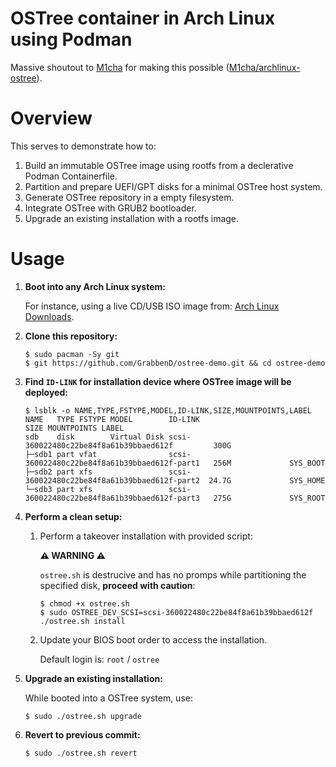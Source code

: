# OSTree container in Arch Linux using Podman

Massive shoutout to [M1cha](https://github.com/M1cha/) for making this possible ([M1cha/archlinux-ostree](https://github.com/M1cha/archlinux-ostree)).

# Overview

This serves to demonstrate how to:
1. Build an immutable OSTree image using rootfs from a declerative Podman Containerfile.
2. Partition and prepare UEFI/GPT disks for a minimal OSTree host system.
3. Generate OSTree repository in a empty filesystem.
4. Integrate OSTree with GRUB2 bootloader.
5. Upgrade an existing installation with a rootfs image.

# Usage

1. **Boot into any Arch Linux system:**
   
   For instance, using a live CD/USB ISO image from: [Arch Linux Downloads](https://archlinux.org/download).
   
2. **Clone this repository:**
   
   ```console
   $ sudo pacman -Sy git
   $ git https://github.com/GrabbenD/ostree-demo.git && cd ostree-demo
   ```
   
3. **Find `ID-LINK` for installation device where OSTree image will be deployed:**
   
   ```console
   $ lsblk -o NAME,TYPE,FSTYPE,MODEL,ID-LINK,SIZE,MOUNTPOINTS,LABEL
   NAME   TYPE FSTYPE MODEL        ID-LINK                                        SIZE MOUNTPOINTS LABEL
   sdb    disk        Virtual Disk scsi-360022480c22be84f8a61b39bbaed612f         300G
   ├─sdb1 part vfat                scsi-360022480c22be84f8a61b39bbaed612f-part1   256M             SYS_BOOT
   ├─sdb2 part xfs                 scsi-360022480c22be84f8a61b39bbaed612f-part2  24.7G             SYS_HOME
   └─sdb3 part xfs                 scsi-360022480c22be84f8a61b39bbaed612f-part3   275G             SYS_ROOT
   ```
   
4. **Perform a clean setup:**
   
   1. Perform a takeover installation with provided script:
      
      **⚠️ WARNING ⚠️**
      
      `ostree.sh` is destrucive and has no promps while partitioning the specified disk, **proceed with caution**:
      
      ```console
      $ chmod +x ostree.sh
      $ sudo OSTREE_DEV_SCSI=scsi-360022480c22be84f8a61b39bbaed612f ./ostree.sh install
      ```
      
   2. Update your BIOS boot order to access the installation.
      
      Default login is: `root` / `ostree`
   
5. **Upgrade an existing installation:**
   
   While booted into a OSTree system, use:
   
   ```console
   $ sudo ./ostree.sh upgrade
   ```
   
6. **Revert to previous commit:**
   
   ```console
   $ sudo ./ostree.sh revert
   ```
